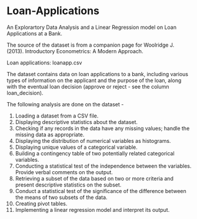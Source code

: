 # Loan-Applications
An Explorartory Data Analysis and a Linear Regression model on Loan Applications at a Bank.

The source of the dataset is from a companion page for Woolridge J. (2013). Introductory Econometrics: A Modern Approach.

Loan applications: loanapp.csv

The dataset contains data on loan applications to a bank, including various types of information on the applicant and the purpose of the loan, along with the eventual loan decision (approve or reject - see the column loan_decision).

The following analysis are done on the dataset - 
1. Loading a dataset from a CSV file.
2. Displaying descriptive statistics about the dataset.
3. Checking if any records in the data have any missing values; handle the missing data as appropriate.
4. Displaying the distribution of numerical variables as histograms.
5. Displaying unique values of a categorical variable.
6. Building a contingency table of two potentially related categorical variables. 
7. Conducting a statistical test of the independence between the variables. Provide verbal comments on the output.
8. Retrieving a subset of the data based on two or more criteria and present descriptive statistics on the subset.
9. Conduct a statistical test of the significance of the difference between the means of two subsets of the data.
10. Creating pivot tables.
11. Implementing a linear regression model and interpret its output.

